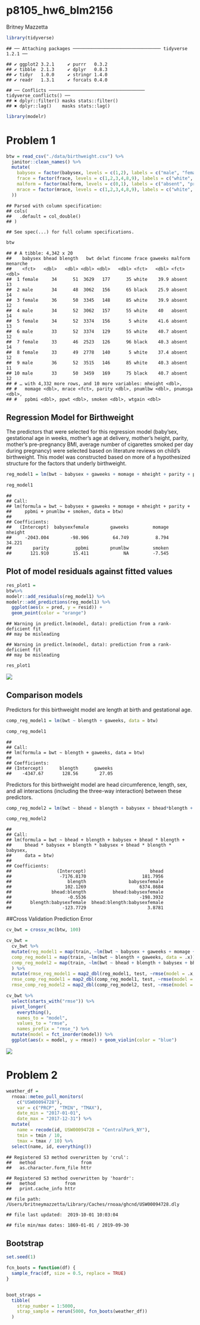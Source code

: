 p8105\_hw6\_blm2156
================
Britney Mazzetta

``` r
library(tidyverse)
```

    ## ── Attaching packages ───────────────────────────────── tidyverse 1.2.1 ──

    ## ✔ ggplot2 3.2.1     ✔ purrr   0.3.2
    ## ✔ tibble  2.1.3     ✔ dplyr   0.8.3
    ## ✔ tidyr   1.0.0     ✔ stringr 1.4.0
    ## ✔ readr   1.3.1     ✔ forcats 0.4.0

    ## ── Conflicts ──────────────────────────────────── tidyverse_conflicts() ──
    ## ✖ dplyr::filter() masks stats::filter()
    ## ✖ dplyr::lag()    masks stats::lag()

``` r
library(modelr)
```

# Problem 1

``` r
btw = read_csv("./data/birthweight.csv") %>%
  janitor::clean_names() %>%
  mutate(
    babysex = factor(babysex, levels = c(1,2), labels = c("male", "female")),
    frace = factor(frace, levels = c(1,2,3,4,8,9), labels = c("white", "black", "asian", "puerto rican", "other", "unknown")),
    malform = factor(malform, levels = c(0,1), labels = c("absent", "present")),
    mrace = factor(mrace, levels = c(1,2,3,4,8,9), labels = c("white", "black", "asian", "puerto rican", "other", "unknown")
  ))
```

    ## Parsed with column specification:
    ## cols(
    ##   .default = col_double()
    ## )

    ## See spec(...) for full column specifications.

``` r
btw
```

    ## # A tibble: 4,342 x 20
    ##    babysex bhead blength   bwt delwt fincome frace gaweeks malform menarche
    ##    <fct>   <dbl>   <dbl> <dbl> <dbl>   <dbl> <fct>   <dbl> <fct>      <dbl>
    ##  1 female     34      51  3629   177      35 white    39.9 absent        13
    ##  2 male       34      48  3062   156      65 black    25.9 absent        14
    ##  3 female     36      50  3345   148      85 white    39.9 absent        12
    ##  4 male       34      52  3062   157      55 white    40   absent        14
    ##  5 female     34      52  3374   156       5 white    41.6 absent        13
    ##  6 male       33      52  3374   129      55 white    40.7 absent        12
    ##  7 female     33      46  2523   126      96 black    40.3 absent        14
    ##  8 female     33      49  2778   140       5 white    37.4 absent        12
    ##  9 male       36      52  3515   146      85 white    40.3 absent        11
    ## 10 male       33      50  3459   169      75 black    40.7 absent        12
    ## # … with 4,332 more rows, and 10 more variables: mheight <dbl>,
    ## #   momage <dbl>, mrace <fct>, parity <dbl>, pnumlbw <dbl>, pnumsga <dbl>,
    ## #   ppbmi <dbl>, ppwt <dbl>, smoken <dbl>, wtgain <dbl>

## Regression Model for Birthweight

The predictors that were selected for this regression model (baby’sex,
gestational age in weeks, mother’s age at delivery, mother’s height,
parity, mother’s pre-pregnancy BMI, average number of cigarettes smoked
per day during pregnancy) were selected based on literature reviews on
child’s birthweight. This model was constructed based on more of a
hypothesized structure for the factors that underly
birthweight.

``` r
reg_model1 = lm(bwt ~ babysex + gaweeks + momage + mheight + parity + ppbmi + pnumlbw + smoken, data = btw)

reg_model1
```

    ## 
    ## Call:
    ## lm(formula = bwt ~ babysex + gaweeks + momage + mheight + parity + 
    ##     ppbmi + pnumlbw + smoken, data = btw)
    ## 
    ## Coefficients:
    ##   (Intercept)  babysexfemale        gaweeks         momage        mheight  
    ##     -2043.004        -98.906         64.749          8.794         34.221  
    ##        parity          ppbmi        pnumlbw         smoken  
    ##       121.910         15.411             NA         -7.545

## Plot of model residuals against fitted values

``` r
res_plot1 = 
btw%>%
modelr::add_residuals(reg_model1) %>%
modelr::add_predictions(reg_model1) %>%
  ggplot(aes(x = pred, y = resid)) +
  geom_point(color = "orange")
```

    ## Warning in predict.lm(model, data): prediction from a rank-deficient fit
    ## may be misleading
    
    ## Warning in predict.lm(model, data): prediction from a rank-deficient fit
    ## may be misleading

``` r
res_plot1
```

![](p8105_hw6_blm2156_files/figure-gfm/unnamed-chunk-4-1.png)<!-- -->

## Comparison models

Predictors for this birthweight model are length at birth and
gestational age.

``` r
comp_reg_model1 = lm(bwt ~ blength + gaweeks, data = btw)

comp_reg_model1
```

    ## 
    ## Call:
    ## lm(formula = bwt ~ blength + gaweeks, data = btw)
    ## 
    ## Coefficients:
    ## (Intercept)      blength      gaweeks  
    ##    -4347.67       128.56        27.05

Predictors for this birthweight model are head circumference, length,
sex, and all interactions (including the three-way interaction) between
these
predictors.

``` r
comp_reg_model2 = lm(bwt ~ bhead + blength + babysex + bhead*blength + bhead*babysex + blength*babysex + bhead*blength*babysex, data = btw)

comp_reg_model2
```

    ## 
    ## Call:
    ## lm(formula = bwt ~ bhead + blength + babysex + bhead * blength + 
    ##     bhead * babysex + blength * babysex + bhead * blength * babysex, 
    ##     data = btw)
    ## 
    ## Coefficients:
    ##                 (Intercept)                        bhead  
    ##                  -7176.8170                     181.7956  
    ##                     blength                babysexfemale  
    ##                    102.1269                    6374.8684  
    ##               bhead:blength          bhead:babysexfemale  
    ##                     -0.5536                    -198.3932  
    ##       blength:babysexfemale  bhead:blength:babysexfemale  
    ##                   -123.7729                       3.8781

\#\#Cross Validation Prediction Error

``` r
cv_bwt = crossv_mc(btw, 100)

cv_bwt = 
  cv_bwt %>%
  mutate(reg_model1 = map(train, ~lm(bwt ~ babysex + gaweeks + momage + mheight + parity + ppbmi + pnumlbw + smoken, data = .x)),
  comp_reg_model1 = map(train, ~lm(bwt ~ blength + gaweeks, data = .x)),
  comp_reg_model2 = map(train, ~lm(bwt ~ bhead + blength + babysex + bhead*blength + bhead*babysex + blength*babysex + bhead*blength*babysex, data = .x))
  ) %>%
  mutate(rmse_reg_model1 = map2_dbl(reg_model1, test, ~rmse(model = .x, data = .y)),
  rmse_comp_reg_model1 = map2_dbl(comp_reg_model1, test, ~rmse(model = .x, data = .y)),
  rmse_comp_reg_model2 = map2_dbl(comp_reg_model2, test, ~rmse(model = .x, data = .y)))

cv_bwt %>%
  select(starts_with("rmse")) %>%
  pivot_longer(
    everything(),
    names_to = "model",
    values_to = "rmse",
    names_prefix = "rmse_") %>% 
  mutate(model = fct_inorder(model)) %>% 
  ggplot(aes(x = model, y = rmse)) + geom_violin(color = "blue")
```

![](p8105_hw6_blm2156_files/figure-gfm/unnamed-chunk-7-1.png)<!-- -->

# Problem 2

``` r
weather_df = 
  rnoaa::meteo_pull_monitors(
    c("USW00094728"),
    var = c("PRCP", "TMIN", "TMAX"), 
    date_min = "2017-01-01",
    date_max = "2017-12-31") %>%
  mutate(
    name = recode(id, USW00094728 = "CentralPark_NY"),
    tmin = tmin / 10,
    tmax = tmax / 10) %>%
  select(name, id, everything())
```

    ## Registered S3 method overwritten by 'crul':
    ##   method                 from
    ##   as.character.form_file httr

    ## Registered S3 method overwritten by 'hoardr':
    ##   method           from
    ##   print.cache_info httr

    ## file path:          /Users/britneymazzetta/Library/Caches/rnoaa/ghcnd/USW00094728.dly

    ## file last updated:  2019-10-01 10:03:04

    ## file min/max dates: 1869-01-01 / 2019-09-30

## Bootstrap

``` r
set.seed(1)

fcn_boots = function(df) {
  sample_frac(df, size = 0.5, replace = TRUE)
}


boot_straps = 
  tibble(
    strap_number = 1:5000,
    strap_sample = rerun(5000, fcn_boots(weather_df))
  )
```

